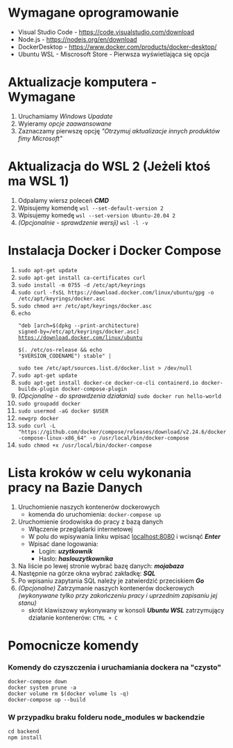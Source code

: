 # Wymagane oprogramowanie
- Visual Studio Code - https://code.visualstudio.com/download
- Node.js - https://nodejs.org/en/download
- DockerDesktop - https://www.docker.com/products/docker-desktop/
- Ubuntu WSL - Miscrosoft Store - Pierwsza wyświetlająca się opcja

# Aktualizacje komputera - Wymagane
1. Uruchamiamy *Windows Upadate*
2. Wyieramy *opcje zaawansowane*
3. Zaznaczamy pierwszę opcję *"Otrzymuj aktualizacje innych produktów fimy Microsoft"*

# Aktualizacja do WSL 2 (Jeżeli ktoś ma WSL 1)
1. Odpalamy wiersz poleceń ***CMD***
2. Wpisujemy komendę ```wsl --set-default-version 2```
3. Wpisujemy komedę ```wsl --set-version Ubuntu-20.04 2```
4. *(Opcjonalnie - sprawdzenie wersji)* ```wsl -l -v```

# Instalacja Docker i Docker Compose
1. ```sudo apt-get update```
2. ```sudo apt-get install ca-certificates curl```
3. ```sudo install -m 0755 -d /etc/apt/keyrings```
4. ```sudo curl -fsSL https://download.docker.com/linux/ubuntu/gpg -o /etc/apt/keyrings/docker.asc```
5. ```sudo chmod a+r /etc/apt/keyrings/docker.asc```
6. <code>echo \
  "deb [arch=$(dpkg --print-architecture) signed-by=/etc/apt/keyrings/docker.asc] https://download.docker.com/linux/ubuntu \
  $(. /etc/os-release && echo "$VERSION_CODENAME") stable" | \
  sudo tee /etc/apt/sources.list.d/docker.list > /dev/null</code>
7. ```sudo apt-get update```
8. ```sudo apt-get install docker-ce docker-ce-cli containerd.io docker-buildx-plugin docker-compose-plugin```
9. *(Opcjonalne - do sprawdzenia działania)* ```sudo docker run hello-world```
10. ```sudo groupadd docker```
11. ```sudo usermod -aG docker $USER```
12. ```newgrp docker```
13. ```sudo curl -L "https://github.com/docker/compose/releases/download/v2.24.6/docker-compose-linux-x86_64" -o /usr/local/bin/docker-compose```
14. ```sudo chmod +x /usr/local/bin/docker-compose```

# Lista kroków w celu wykonania pracy na Bazie Danych 
1. Uruchomienie naszych kontenerów dockerowych
    - komenda do uruchomienia:
    ``` docker-compose up ```
2. Uruchomienie środowiska do pracy z bazą danych
    - Włączenie przeglądarki internetowej
    - W polu do wpisywania linku wpisać [localhost:8080](http://localhost:8080/) i wcisnąć ***Enter***
    - Wpisać dane logowania: 
        - Login: ***uzytkownik***
        - Hasło: ***haslouzytkownika***
3. Na liście po lewej stronie wybrać bazę danych: ***mojabaza***
4. Następnie na górze okna wybrać zakładkę: ***SQL***
5. Po wpisaniu zapytania SQL należy je zatwierdzić przeciskiem ***Go***
6. *(Opcjonalne)* Zatrzymanie naszych kontenerów dockerowych *(wykonywane tylko przy zakończeniu pracy i uprzednim zapisaniu jej stanu)*
    - skrót klawiszowy wykonywany w konsoli ***Ubuntu WSL*** zatrzymujący działanie kontenerów: 
    ``` CTRL + C ```

# Pomocnicze komendy
### Komendy do czyszczenia i uruchamiania dockera na "czysto"
```
docker-compose down
docker system prune -a
docker volume rm $(docker volume ls -q)
docker-compose up --build
```

### W przypadku braku folderu node_modules w backendzie
```
cd backend
npm install
```